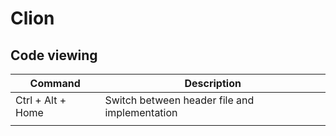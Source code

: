 # Clion

## Code viewing
| Command                  | Description                                   |
|--------------------------|-----------------------------------------------|
| Ctrl + Alt + Home        | Switch between header file and implementation |
|                          |                                               |

